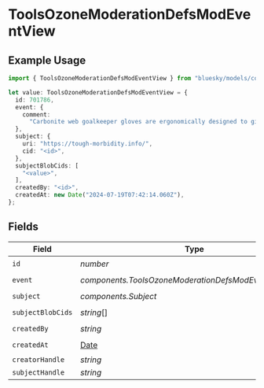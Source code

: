 # ToolsOzoneModerationDefsModEventView

## Example Usage

```typescript
import { ToolsOzoneModerationDefsModEventView } from "bluesky/models/components";

let value: ToolsOzoneModerationDefsModEventView = {
  id: 701786,
  event: {
    comment:
      "Carbonite web goalkeeper gloves are ergonomically designed to give easy fit",
  },
  subject: {
    uri: "https://tough-morbidity.info/",
    cid: "<id>",
  },
  subjectBlobCids: [
    "<value>",
  ],
  createdBy: "<id>",
  createdAt: new Date("2024-07-19T07:42:14.060Z"),
};
```

## Fields

| Field                                                                                         | Type                                                                                          | Required                                                                                      | Description                                                                                   |
| --------------------------------------------------------------------------------------------- | --------------------------------------------------------------------------------------------- | --------------------------------------------------------------------------------------------- | --------------------------------------------------------------------------------------------- |
| `id`                                                                                          | *number*                                                                                      | :heavy_check_mark:                                                                            | N/A                                                                                           |
| `event`                                                                                       | *components.ToolsOzoneModerationDefsModEventViewEvent*                                        | :heavy_check_mark:                                                                            | N/A                                                                                           |
| `subject`                                                                                     | *components.Subject*                                                                          | :heavy_check_mark:                                                                            | N/A                                                                                           |
| `subjectBlobCids`                                                                             | *string*[]                                                                                    | :heavy_check_mark:                                                                            | N/A                                                                                           |
| `createdBy`                                                                                   | *string*                                                                                      | :heavy_check_mark:                                                                            | N/A                                                                                           |
| `createdAt`                                                                                   | [Date](https://developer.mozilla.org/en-US/docs/Web/JavaScript/Reference/Global_Objects/Date) | :heavy_check_mark:                                                                            | N/A                                                                                           |
| `creatorHandle`                                                                               | *string*                                                                                      | :heavy_minus_sign:                                                                            | N/A                                                                                           |
| `subjectHandle`                                                                               | *string*                                                                                      | :heavy_minus_sign:                                                                            | N/A                                                                                           |